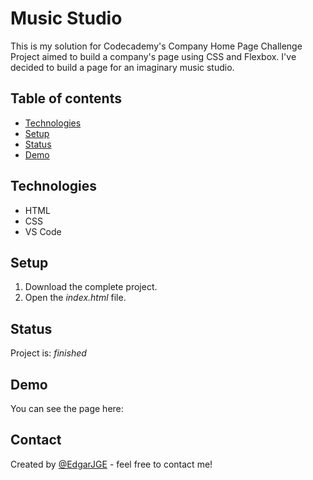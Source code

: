 # Music Studio 
This is my solution for Codecademy's Company Home Page Challenge Project aimed to build a company's page using CSS and Flexbox. I've decided to build a page for an imaginary music studio.

## Table of contents
* [Technologies](#technologies)
* [Setup](#setup)
* [Status](#status)
* [Demo](#demo)

## Technologies
* HTML
* CSS
* VS Code

## Setup
1. Download the complete project.
2. Open the *index.html* file.

## Status
Project is: _finished_

## Demo
You can see the page here: 

## Contact
Created by [@EdgarJGE](https://www.instagram.com/edgarjge/) - feel free to contact me!

